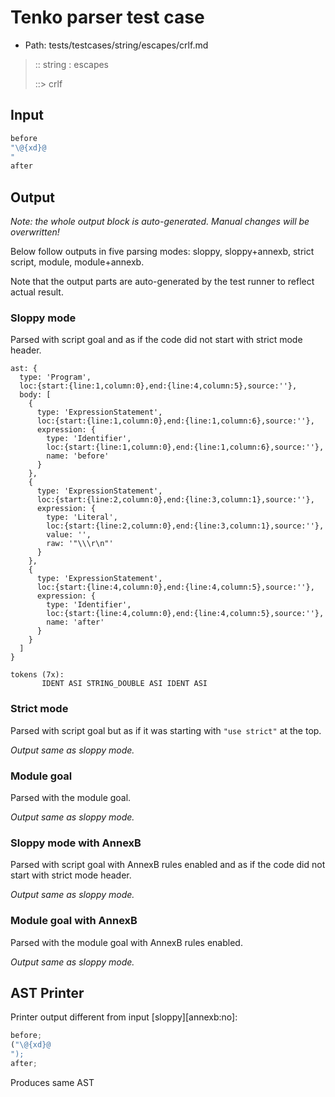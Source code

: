 # Tenko parser test case

- Path: tests/testcases/string/escapes/crlf.md

> :: string : escapes
>
> ::> crlf
>
> 

## Input

`````js
before
"\@{xd}@
"
after
`````

## Output

_Note: the whole output block is auto-generated. Manual changes will be overwritten!_

Below follow outputs in five parsing modes: sloppy, sloppy+annexb, strict script, module, module+annexb.

Note that the output parts are auto-generated by the test runner to reflect actual result.

### Sloppy mode

Parsed with script goal and as if the code did not start with strict mode header.

`````
ast: {
  type: 'Program',
  loc:{start:{line:1,column:0},end:{line:4,column:5},source:''},
  body: [
    {
      type: 'ExpressionStatement',
      loc:{start:{line:1,column:0},end:{line:1,column:6},source:''},
      expression: {
        type: 'Identifier',
        loc:{start:{line:1,column:0},end:{line:1,column:6},source:''},
        name: 'before'
      }
    },
    {
      type: 'ExpressionStatement',
      loc:{start:{line:2,column:0},end:{line:3,column:1},source:''},
      expression: {
        type: 'Literal',
        loc:{start:{line:2,column:0},end:{line:3,column:1},source:''},
        value: '',
        raw: '"\\\r\n"'
      }
    },
    {
      type: 'ExpressionStatement',
      loc:{start:{line:4,column:0},end:{line:4,column:5},source:''},
      expression: {
        type: 'Identifier',
        loc:{start:{line:4,column:0},end:{line:4,column:5},source:''},
        name: 'after'
      }
    }
  ]
}

tokens (7x):
       IDENT ASI STRING_DOUBLE ASI IDENT ASI
`````

### Strict mode

Parsed with script goal but as if it was starting with `"use strict"` at the top.

_Output same as sloppy mode._

### Module goal

Parsed with the module goal.

_Output same as sloppy mode._

### Sloppy mode with AnnexB

Parsed with script goal with AnnexB rules enabled and as if the code did not start with strict mode header.

_Output same as sloppy mode._

### Module goal with AnnexB

Parsed with the module goal with AnnexB rules enabled.

_Output same as sloppy mode._

## AST Printer

Printer output different from input [sloppy][annexb:no]:

````js
before;
("\@{xd}@
");
after;
````

Produces same AST
